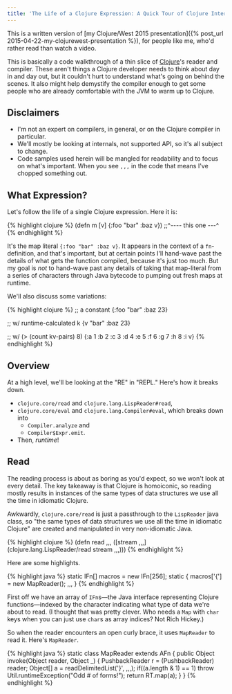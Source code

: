 ```yaml
---
title: 'The Life of a Clojure Expression: A Quick Tour of Clojure Internals'
---
```


This is a written version of
[my Clojure/West 2015 presentation]({% post_url 2015-04-22-my-clojurewest-presentation %}),
for people like me, who'd rather read than watch a video.

This is basically a code walkthrough of a thin slice of [Clojure](http://clojure.org/)'s
reader and compiler.
These aren't things a Clojure developer needs to think about day in and day out,
but it couldn't hurt to understand what's going on behind the scenes.
It also might help demystify the compiler enough to get some people who are already
comfortable with the JVM to warm up to Clojure.


Disclaimers
-----------

- I'm not an expert on compilers, in general, or on the Clojure compiler in particular.
- We'll mostly be looking at internals, not supported API, so it's all subject to change.
- Code samples used herein will be mangled for readability and to focus on what's important.
  When you see `,,,` in the code that means I've chopped something out.


What Expression?
----------------

Let's follow the life of a single Clojure expression.
Here it is:

{% highlight clojure %}
(defn m [v]
  {:foo "bar" :baz v})
;;^---- this one ---^
{% endhighlight %}

It's the map literal `{:foo "bar" :baz v}`.
It appears in the context of a `fn`-definition, and that's important,
but at certain points I'll hand-wave past the details of
what gets the function compiled, because it's just too much.
But my goal is *not* to hand-wave past any details of taking that map-literal
from a series of characters through Java bytecode to pumping out fresh maps at runtime.

We'll also discuss some variations:

{% highlight clojure %}
;; a constant
{:foo "bar" :baz 23}

;; w/ runtime-calculated k
{v "bar" :baz 23}

;; w/ (> (count kv-pairs) 8)
{:a 1 :b 2 :c 3 :d 4 :e 5 :f 6 :g 7 :h 8 :i v}
{% endhighlight %}


Overview
--------

At a high level, we'll be looking at the "RE" in "REPL." Here's how it breaks down.

- `clojure.core/read` and `clojure.lang.LispReader#read`,
- `clojure.core/eval` and `clojure.lang.Compiler#eval`, which breaks down into
  - `Compiler.analyze` and
  - `Compiler$Expr.emit`.
- Then, *runtime*!


Read
----

The reading process is about as boring as you'd expect, so we won't look at every detail.
The key takeaway is that Clojure is homoiconic, so reading mostly results in instances of
the same types of data structures we use all the time in idiomatic Clojure.

Awkwardly, `clojure.core/read` is just a passthrough to the `LispReader` java class,
so "the same types of data structures we use all the time in idiomatic Clojure" are created
and manipulated in very non-idiomatic Java.

{% highlight clojure %}
(defn read
  ,,,
  ([stream ,,,]
   (clojure.lang.LispReader/read stream
                                 ,,,)))
{% endhighlight %}

Here are some highlights.

{% highlight java %}
static IFn[] macros = new IFn[256];
static {
  macros['{'] = new MapReader();
  ,,,
}
{% endhighlight %}

First off we have an array of `IFn`s&mdash;the Java interface representing Clojure
functions&mdash;indexed by the character indicating what type of data we're about to read.
(I thought that was pretty clever.
Who needs a `Map` with `char` keys when you can just use `char`s as array indices?
Not Rich Hickey.)

So when the reader encounters an open curly brace, it uses `MapReader` to read it.
Here's `MapReader`.

{% highlight java %}
static class MapReader extends AFn {
  public Object invoke(Object reader, Object _) {
    PushbackReader r = (PushbackReader) reader;
    Object[] a = readDelimitedList('}', ,,,);
    if((a.length & 1) == 1)
      throw Util.runtimeException("Odd # of forms!");
    return RT.map(a);
  }
}
{% endhighlight %}
